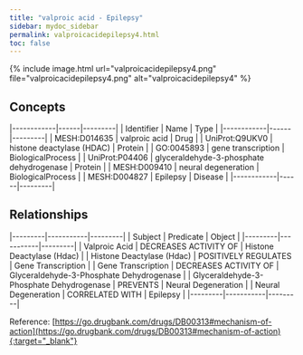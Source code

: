 ```yaml
---
title: "valproic acid - Epilepsy"
sidebar: mydoc_sidebar
permalink: valproicacidepilepsy4.html
toc: false 
---
```


{% include image.html url="valproicacidepilepsy4.png" file="valproicacidepilepsy4.png" alt="valproicacidepilepsy4" %}

## Concepts

|------------|------|---------|
| Identifier | Name | Type    |
|------------|------|---------|
| MESH:D014635 | valproic acid | Drug |
| UniProt:Q9UKV0 | histone deactylase (HDAC) | Protein |
| GO:0045893 | gene transcription | BiologicalProcess |
| UniProt:P04406 | glyceraldehyde-3-phosphate dehydrogenase | Protein |
| MESH:D009410 | neural degeneration | BiologicalProcess |
| MESH:D004827 | Epilepsy | Disease |
|------------|------|---------|

## Relationships

|---------|-----------|---------|
| Subject | Predicate | Object  |
|---------|-----------|---------|
| Valproic Acid | DECREASES ACTIVITY OF | Histone Deactylase (Hdac) |
| Histone Deactylase (Hdac) | POSITIVELY REGULATES | Gene Transcription |
| Gene Transcription | DECREASES ACTIVITY OF | Glyceraldehyde-3-Phosphate Dehydrogenase |
| Glyceraldehyde-3-Phosphate Dehydrogenase | PREVENTS | Neural Degeneration |
| Neural Degeneration | CORRELATED WITH | Epilepsy |
|---------|-----------|---------|

Reference: [https://go.drugbank.com/drugs/DB00313#mechanism-of-action](https://go.drugbank.com/drugs/DB00313#mechanism-of-action){:target="_blank"}